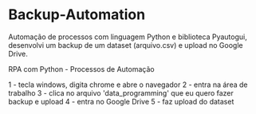 # Backup-Automation
Automação de processos com linguagem Python e biblioteca Pyautogui, desenvolvi um backup de um dataset (arquivo.csv) e upload no Google Drive.

RPA com Python - Processos de Automação

1 - tecla windows, digita chrome e abre o navegador
2 - entra na área de trabalho
3 - clica no arquivo 'data_programming' que eu quero fazer backup e upload
4 - entra no Google Drive
5 - faz upload do dataset
